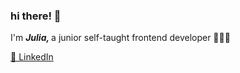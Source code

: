### hi there! 👋 
I'm <b> <i> Julia, </i> </b> a junior self-taught frontend developer 👩🏼‍💻


[📲 LinkedIn](https://www.linkedin.com/in/julia-flejterska) 

